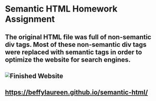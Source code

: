 # Semantic HTML Homework Assignment
## The original HTML file was full of non-semantic div tags.  Most of these non-semantic div tags were replaced with semantic tags in order to optimize the website for search engines.
## <img src="website-screenshot.png" alt="Finished Website" />
## https://beffylaureen.github.io/semantic-html/
